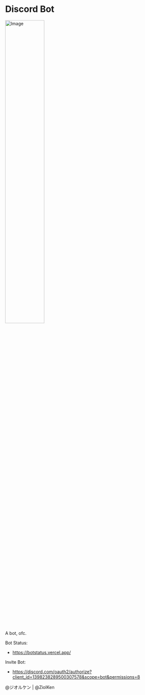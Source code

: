 # Discord Bot

<p align="left">
  <img src="https://files.catbox.moe/ztyeik.png" alt="Image" width="50%" />
</p>

A bot, ofc.

Bot Status:
- https://botstatus.vercel.app/

Invite Bot:
- https://discord.com/oauth2/authorize?client_id=1398238289500307578&scope=bot&permissions=8

@ジオルケン | @ZiolKen